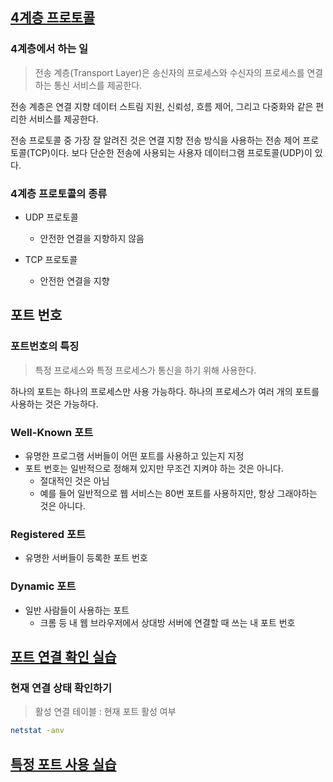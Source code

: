 ## [4계층 프로토콜](https://youtu.be/tG0ldt4sBzY?list=PL0d8NnikouEWcF1jJueLdjRIC4HsUlULi)

### 4계층에서 하는 일

> 전송 계층(Transport Layer)은 송신자의 프로세스와 수신자의 프로세스를 연결하는 통신 서비스를 제공한다.

전송 계층은 연결 지향 데이터 스트림 지원, 신뢰성, 흐름 제어, 그리고 다중화와 같은 편리한 서비스를 제공한다.

전송 프로토콜 중 가장 잘 알려진 것은 연결 지향 전송 방식을 사용하는 전송 제어 프로토콜(TCP)이다.
보다 단순한 전송에 사용되는 사용자 데이터그램 프로토콜(UDP)이 있다.

>

### 4계층 프로토콜의 종류

- UDP 프로토콜

  - 안전한 연결을 지향하지 않음

- TCP 프로토콜
  - 안전한 연결을 지향

## 포트 번호

### 포트번호의 특징

> 특정 프로세스와 특정 프로세스가 통신을 하기 위해 사용한다.

하나의 포트는 하나의 프로세스만 사용 가능하다.
하나의 프로세스가 여러 개의 포트를 사용하는 것은 가능하다.

### Well-Known 포트

- 유명한 프로그램 서버들이 어떤 포트를 사용하고 있는지 지정
- 포트 번호는 일반적으로 정해져 있지만 무조건 지켜야 하는 것은 아니다.
  - 절대적인 것은 아님
  - 예를 들어 일반적으로 웹 서비스는 80번 포트를 사용하지만, 항상 그래야하는 것은 아니다.

### Registered 포트

- 유명한 서버들이 등록한 포트 번호

### Dynamic 포트

- 일반 사람들이 사용하는 포트
  - 크롬 등 내 웹 브라우저에서 상대방 서버에 연결할 때 쓰는 내 포트 번호

## [포트 연결 확인 실습](https://youtu.be/Jb7tCFp-udM?list=PL0d8NnikouEWcF1jJueLdjRIC4HsUlULi)

### 현재 연결 상태 확인하기

> 활성 연결 테이블 : 현재 포트 활성 여부

```bash
netstat -anv
```

## [특정 포트 사용 실습](https://youtu.be/Qqmwm3rFihk?list=PL0d8NnikouEWcF1jJueLdjRIC4HsUlULi)
